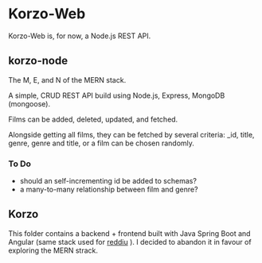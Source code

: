 # Korzo-Web

Korzo-Web is, for now, a Node.js REST API. 

## korzo-node

The M, E, and N of the MERN stack.

A simple, CRUD REST API build using Node.js, Express, MongoDB (mongoose).

Films can be added, deleted, updated, and fetched.

Alongside getting all films, they can be fetched by several criteria: _id, title, genre, genre and title, or a film can be chosen randomly.

### To Do

* should an self-incrementing id be added to schemas?
* a many-to-many relationship between film and genre?

## Korzo

This folder contains a backend + frontend built with Java Spring Boot and Angular (same stack used for [reddiu](https://github.com/AlexStibbons/reddiu) ). I decided to abandon it in favour of exploring the MERN strack.

